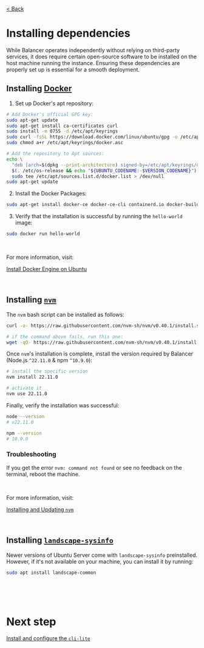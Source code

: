 [< Back](../../README.md#getting-started)

# Installing dependencies

While Balancer operates independently without relying on third-party services, it does require certain open-source software to be installed on the host machine running the instance. Ensuring these dependencies are properly set up is essential for a smooth deployment.





## Installing [Docker](https://www.docker.com/)

1. Set up Docker's apt repository:

```bash
# Add Docker's official GPG key:
sudo apt-get update
sudo apt-get install ca-certificates curl
sudo install -m 0755 -d /etc/apt/keyrings
sudo curl -fsSL https://download.docker.com/linux/ubuntu/gpg -o /etc/apt/keyrings/docker.asc
sudo chmod a+r /etc/apt/keyrings/docker.asc

# Add the repository to Apt sources:
echo \
  "deb [arch=$(dpkg --print-architecture) signed-by=/etc/apt/keyrings/docker.asc] https://download.docker.com/linux/ubuntu \
  $(. /etc/os-release && echo "${UBUNTU_CODENAME:-$VERSION_CODENAME}") stable" | \
  sudo tee /etc/apt/sources.list.d/docker.list > /dev/null
sudo apt-get update
```

2. Install the Docker Packages:

```bash
sudo apt-get install docker-ce docker-ce-cli containerd.io docker-buildx-plugin docker-compose-plugin
```

3. Verify that the installation is successful by running the `hello-world` image:

```bash
sudo docker run hello-world
```

<br/>

For more information, visit:

[Install Docker Engine on Ubuntu](https://docs.docker.com/engine/install/ubuntu/)





<br/>

## Installing [`nvm`](https://github.com/nvm-sh/nvm)

The `nvm` bash script can be installed as follows:

```bash
curl -o- https://raw.githubusercontent.com/nvm-sh/nvm/v0.40.1/install.sh | bash

# if the command above fails, run this one:
wget -qO- https://raw.githubusercontent.com/nvm-sh/nvm/v0.40.1/install.sh | bash
```

Once `nvm`'s installation is complete, install the version required by Balancer (Node.js `^22.11.0` & npm `^10.9.0`):

```bash
# install the specific version
nvm install 22.11.0

# activate it
nvm use 22.11.0
```

Finally, verify the installation was successful:

```bash
node --version
# v22.11.0

npm --version
# 10.9.0
```

### Troubleshooting

If you get the error `nvm: command not found` or see no feedback on the terminal, reboot the machine.


<br/>

For more information, visit:

[Installing and Updating `nvm`](https://github.com/nvm-sh/nvm?tab=readme-ov-file#installing-and-updating)





<br/>

## Installing [`landscape-sysinfo`](https://manpages.ubuntu.com/manpages/xenial/man1/landscape-sysinfo.1.html)

Newer versions of Ubuntu Server come with `landscape-sysinfo` preinstalled. However, if it's not available on your machine, you can install it by running:

```bash
sudo apt install landscape-common
```



<br/><br/><br/>

# Next step

[Install and configure the `cli-lite`](../install-configure-cli-lite/index.md)